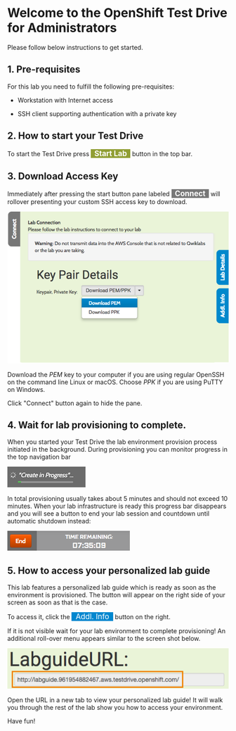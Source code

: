 # Welcome to the OpenShift Test Drive for Administrators

Please follow below instructions to get started.


## 1. Pre-requisites

For this lab you need to fulfill the following pre-requisites:

- Workstation with Internet access

- SSH client supporting authentication with a private key



## 2. How to start your Test Drive

To start the Test Drive press <b><span style="background-color:#909e33; color:white; font-size: 120%">&nbsp;&nbsp;Start Lab&nbsp;&nbsp;</span></b> button in the top bar.


## 3. Download Access Key

Immediately after pressing the start button pane labeled <b><span style="background-color:#777777; color:white; font-size: 120%">&nbsp;&nbsp;Connect&nbsp;&nbsp;</span></b> will rollover presenting your custom SSH access key to download.

![CNS Lab Infrastructure](img/qwiklab-pem-key.png)

Download the *PEM* key to your computer if you are using regular OpenSSH on the command line Linux or macOS. Choose *PPK* if you are using PuTTY on Windows.

Click "Connect" button again to hide the pane.

## 4. Wait for lab provisioning to complete.

When you started your Test Drive the lab environment provision process initiated in the background. During provisioning you can monitor progress in the top navigation bar

![CNS Lab Infrastructure](img/qwiklab-progress-bar.png)

In total provisioning usually takes about 5 minutes and should not exceed 10 minutes.
When your lab infrastructure is ready this progress bar disappears and you will
see a button to end your lab session and countdown until automatic shutdown
instead:

![CNS Lab Infrastructure](img/qwiklab-end-button.png)

## 5. How to access your personalized lab guide

This lab features a personalized lab guide which is ready as soon as the environment is provisioned. The button will appear on the right side of your screen as soon as that is the case.

To access it, click the <span style="background-color:#0087cf; color:white; font-size: 120%">&nbsp;&nbsp;Addl. Info&nbsp;&nbsp;</span> button on the right.

If it is not visible wait for your lab environment to complete provisioning!
An additional roll-over menu appears similar to the screen shot below.

![CNS Lab Infrastructure](img/qwiklab-labguide-url.png)

Open the URL in a new tab to view your personalized lab guide!
It will walk you through the rest of the lab show you how to access your environment.

Have fun!
